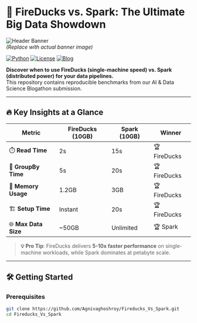 # 🚀 FireDucks vs. Spark: The Ultimate Big Data Showdown

![Header Banner](https://via.placeholder.com/1200x400/2D3748/FFFFFF?text=FireDucks+vs.+Spark+Benchmark+Visualization)  
*(Replace with actual banner image)*

[![Python](https://img.shields.io/badge/Python-3.8%2B-3776AB?logo=python)](https://python.org)
[![License](https://img.shields.io/badge/License-MIT-green)](LICENSE)
[![Blog](https://img.shields.io/badge/📖-Read%20the%20Blog%20Post-blue)](https://yourblog.link)

**Discover when to use FireDucks (single-machine speed) vs. Spark (distributed power) for your data pipelines.**  
This repository contains reproducible benchmarks from our AI & Data Science Blogathon submission.

---

## 🔥 Key Insights at a Glance

<div align="center">

| Metric               | FireDucks (10GB) | Spark (10GB) | Winner          |
|----------------------|------------------|--------------|-----------------|
| ⏱️ **Read Time**     | 2s               | 15s          | 🏆 FireDucks    |
| 🧮 **GroupBy Time**  | 5s               | 20s          | 🏆 FireDucks    |
| 💾 **Memory Usage**  | 1.2GB            | 3GB          | 🏆 FireDucks    |
| 🏗️ **Setup Time**   | Instant          | 20s          | 🏆 FireDucks    |
| 🌐 **Max Data Size** | ~50GB            | Unlimited    | 🏆 Spark        |

</div>

> **💡 Pro Tip**: FireDucks delivers **5-10x faster performance** on single-machine workloads, while Spark dominates at petabyte scale.

---

## 🛠️ Getting Started

### Prerequisites
```bash
git clone https://github.com/Agnivaghoshroy/Fireducks_Vs_Spark.git
cd Fireducks_Vs_Spark
